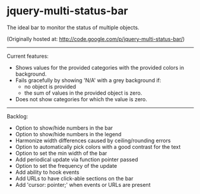 jquery-multi-status-bar
=======================

The ideal bar to monitor the status of multiple objects.

(Originally hosted at: http://code.google.com/p/jquery-multi-status-bar/)

----

Current features:
- Shows values for the provided categories with the provided colors in background.
- Fails gracefully by showing 'N/A' with a grey background if:
  - no object is provided
  - the sum of values in the provided object is zero.
- Does not show categories for which the value is zero.

----

Backlog:
- Option to show/hide numbers in the bar
- Option to show/hide numbers in the legend
- Harmonize width differences caused by ceiling/rounding errors
- Option to automatically pick colors with a good contrast for the text
- Option to set the min width of the bar
- Add periodical update via function pointer passed
- Option to set the frequency of the update
- Add ability to hook events
- Add URLs to have click-able sections on the bar
- Add 'cursor: pointer;' when events or URLs are present